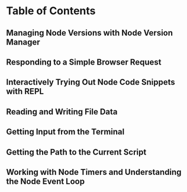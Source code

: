 # Table of Contents

## Managing Node Versions with Node Version Manager

## Responding to a Simple Browser Request

## Interactively Trying Out Node Code Snippets with REPL

## Reading and Writing File Data

## Getting Input from the Terminal

## Getting the Path to the Current Script

## Working with Node Timers and Understanding the Node Event Loop

